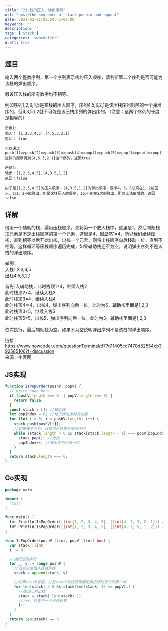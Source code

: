 ```yaml
---
title: "21.栈的压入、弹出序列"
url: "post/the-sequence-of-stack-pushin-and-popout"
date: 2021-03-01T09:24:41+08:00
keywords: ''
description: ''
tags: ['Stack']
categories: 'swordoffer'
draft: true
---
```


## 题目

输入两个整数序列，第一个序列表示栈的压入顺序，请判断第二个序列是否可能为该栈的弹出顺序。

假设压入栈的所有数字均不相等。

例如序列1,2,3,4,5是某栈的压入顺序，序列4,5,3,2,1是该压栈序列对应的一个弹出序列，但4,3,5,1,2就不可能是该压栈序列的弹出序列。（注意：这两个序列的长度是相等的）


```
示例1:
输入： [1,2,3,4,5],[4,5,3,2,1]
返回： true

可以通过push(1)=>push(2)=>push(3)=>push(4)=>pop()=>push(5)=>pop()=>pop()=>pop()=>pop()
这样的顺序得到[4,5,3,2,1]这个序列，返回true     

示例2:
输出：[1,2,3,4,5],[4,3,5,1,2]
返回：false

由于是[1,2,3,4,5]的压入顺序，[4,3,5,1,2]的弹出顺序，要求4，3，5必须在1，2前压入，且1，2不能弹出，但是这样压入的顺序，1又不能在2之前弹出，所以无法形成的，返回false    
```

## 详解

借用一个辅助的栈，遍历压栈顺序，先将第一个放入栈中，这里是1，然后判断栈顶元素是不是出栈顺序的第一个元素，这里是4，很显然1≠4，所以我们继续压栈，直到相等以后开始出栈，出栈一个元素，则将出栈顺序向后移动一位，直到不相等，这样循环等压栈顺序遍历完成，如果辅助栈还不为空，说明弹出序列不是该栈的弹出顺序。

举例：  
入栈1,2,3,4,5  
出栈4,5,3,2,1  

首先1入辅助栈，此时栈顶1≠4，继续入栈2  
此时栈顶2≠4，继续入栈3  
此时栈顶3≠4，继续入栈4  
此时栈顶4＝4，出栈4，弹出序列向后一位，此时为5，辅助栈里面是1,2,3  
此时栈顶3≠5，继续入栈5  
此时栈顶5=5，出栈5，弹出序列向后一位，此时为3，辅助栈里面是1,2,3  
…  
依次执行，最后辅助栈为空。如果不为空说明弹出序列不是该栈的弹出顺序。  

链接：https://www.nowcoder.com/questionTerminal/d77d11405cc7470d82554cb392585106?f=discussion  
来源：牛客网  

## JS实现

```javascript
function IsPopOrder(pushV, popV) {
  // write code here
  if (pushV.length === 0 || popV.length === 0) {
    return false;
  }
  const stack = []; //辅助栈
  let popIndex = 0; //标识弹出序列的位置
  for (let i = 0; i < pushV.length; i++) {
    stack.push(pushV[i]);
    //如果栈不为空，且栈顶元素等于弹出序列
    while (stack.length > 0 && stack[stack.length - 1] === popV[popIndex]) {
      stack.pop(); //出栈
      popIndex++; //弹出序列后移一位
    }
  }
  return stack.length === 0;
}
```

## Go实现

```go
package main

import (
  "fmt"
)

func main() {
  fmt.Println(IsPopOrder([]int{1, 2, 3, 4, 5}, []int{4, 5, 3, 2, 1})) //true
  fmt.Println(IsPopOrder([]int{1, 2, 3, 4, 5}, []int{4, 3, 5, 1, 2})) //false
}

func IsPopOrder(pushV []int, popV []int) bool {
  var stack []int
  i := 0

  //遍历压栈序列
  for _, v := range pushV {
    //当前元素值入栈辅助栈
    stack = append(stack, v)

    //如果stack有值，并且stack的栈顶元素和弹出序列首个元素一样
    for len(stack) > 0 && stack[len(stack)-1] == popV[i] {
      //栈顶元素出栈
      stack = stack[:len(stack)-1]
      //i++，检查下一个出栈元素
      i++
    }
  }
  return len(stack) == 0
}
```

